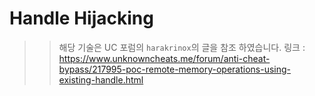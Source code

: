 # Handle Hijacking

>> 해당 기술은 UC 포럼의 `harakrinox`의 글을 참조 하였습니다.
>> 링크 : https://www.unknowncheats.me/forum/anti-cheat-bypass/217995-poc-remote-memory-operations-using-existing-handle.html

